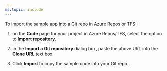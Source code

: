 ```yaml
---
ms.topic: include
---
```


To import the sample app into a Git repo in Azure Repos or TFS:

 1. on the **Code** page for your project in Azure Repos/TFS, select the option to **Import repository**.

 1. In the **Import a Git repository** dialog box, paste the above URL into the **Clone URL** text box.

 1. Click **Import** to copy the sample code into your Git repo.
